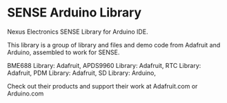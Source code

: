 # SENSE Arduino Library 

Nexus Electronics SENSE Library for Arduino IDE. 

This library is a group of library and files and demo code from Adafruit and Arduino, assembled to work for SENSE.

BME688 Library: Adafruit, 
APDS9960 Library: Adafruit, 
RTC Library: Adafruit, 
PDM Library: Adafruit, 
SD Library: Arduino, 

Check out their products and support their work at Adafruit.com or Arduino.com
